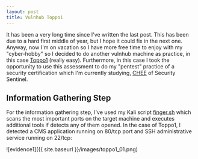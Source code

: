 ```yaml
---
layout: post
title: Vulnhub Toppo1
---
```

It has been a very long time since I've written the last post. This has been due to a hard first middle of year, but I hope it could fix in the next one. Anyway, now I'm on vacation so I have more free time to enjoy with my "cyber-hobby" so I decided to do another vulnhub machine as practice, in this case [Toppo1](https://www.vulnhub.com/entry/toppo-1,245/) (really easy). Furthermore, in this case I took the opportunity to use this assessment to do my "pentest" practice of a security certification which I'm currently studying, [CHEE](https://thesecuritysentinel.es/curso/certificado-profesional-de-hacking-etico-experto/) of Security Sentinel.

## Information Gathering Step

For the information gathering step, I've used my Kali script [finger.sh](https://github.com/atrigomv/general/blob/master/finger.sh) which scans the most important ports on the target machine and executes additional tools if detects any of them opened. In the case of Toppo1, I detected a CMS application running on 80/tcp port and SSH administrative service running on 22/tcp:

![evidence1]({{ site.baseurl }}/images/toppo1_01.png)

